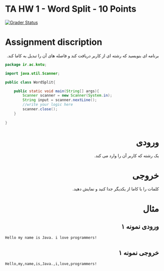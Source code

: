 # TA HW 1 - Word Split - 10 Points

[![Grader Status](https://kntu-grader.herokuapp.com/minimal?repo=tahw1-word-split-starter&id=9725543)](https://kntu-grader.herokuapp.com/minimal?repo=tahw1-word-split-starter&id=9725543)




# Assignment discription

<div dir="rtl" align="right">
برنامه ای بنویسید که رشته ای از کاربر دریافت کند و فاصله های آن را تبدیل به کاما کند.

<div dir="ltr" align="left">

```java
package ir.ac.kntu;

import java.util.Scanner;

public class WordSplit{

    public static void main(String[] args){
        Scanner scanner = new Scanner(System.in);
        String input = scanner.nextLine();
        //write your logic here
        scanner.close();
    }
    
}
```

</div>

# ورودی
یک رشته که کاربر آن را وارد می کند.
# خروجی
کلمات را با کاما از یکدیگر جدا کنید و نمایش دهید.

# مثال

## ورودی نمونه ۱
<div dir="ltr" align="left">

```
Hello my name is Java. i love programmers!
```
</div>

## خروجی نمونه ۱
<div dir="ltr" align="left">

```
Hello,my,name,is,Java.,i,love,programmers!
```
</div>  
  
  
</div>

